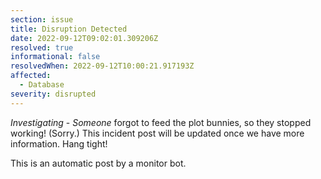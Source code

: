```yaml
---
section: issue
title: Disruption Detected
date: 2022-09-12T09:02:01.309206Z
resolved: true
informational: false
resolvedWhen: 2022-09-12T10:00:21.917193Z
affected:
  - Database
severity: disrupted
---
```

*Investigating* - _Someone_ forgot to feed the plot bunnies, so they stopped working! (Sorry.) This incident post will be updated once we have more information. Hang tight!

This is an automatic post by a monitor bot.
        